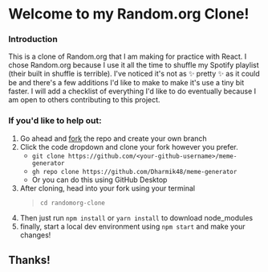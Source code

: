 # Welcome to my Random.org Clone!

### Introduction

This is a clone of Random.org that I am making for practice with React. I chose Random.org because I use it all the time to shuffle my Spotify playlist (their built in shuffle is terrible). I've noticed it's not as ✨ pretty ✨ as it could be and there's a few additions I'd like to make to make it's use a tiny bit faster. I will add a checklist of everything I'd like to do eventually because I am open to others contributing to this project. 

### If you'd like to help out:
1. Go ahead and [fork](https://github.com/SWELLZ/randomorg-clone/fork) the repo and create your own branch
1. Click the code dropdown and clone your fork however you prefer.
    - ```git clone https://github.com/<your-github-username>/meme-generator```
    - ```gh repo clone https://github.com/Dharmik48/meme-generator```
    - Or you can do this using GitHub Desktop
1. After cloning, head into your fork using your terminal 
    > ```cd randomorg-clone```
1. Then just run ```npm install``` or ```yarn install``` to download node_modules
1. finally, start a local dev environment using ```npm start``` and make your changes!

## Thanks!